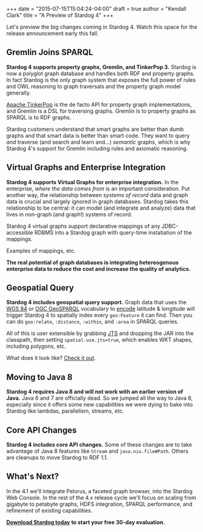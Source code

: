 +++
date = "2015-07-15T15:04:24-04:00"
draft = true 
author = "Kendall Clark"
title = "A Preview of Stardog 4"
+++

Let's preview the big changes coming in Stardog 4. Watch this space for the
release announcement early this fall. <!--more-->

## Gremlin Joins SPARQL

**Stardog 4 supports property graphs, Gremlin, and TinkerPop 3.** Stardog is now
a polyglot graph database and handles both RDF and property graphs. In fact
Stardog is the only graph system that exposes the full power of rules and OWL
reasoning to graph traversals and the property graph model generally.

[Apache TinkerPop](http://tinkerpop.incubator.apache.org/) is the de facto API
for property graph implementations, and Gremlin is a DSL for traversing graphs.
Gremlin is to property graphs as SPARQL is to RDF graphs.

Stardog customers understand that smart graphs are better than dumb graphs and
that smart data is better than smart code. They want to query *and* traverse
(and search and learn and...) *semantic* graphs, which is why Stardog 4's
support for Gremlin including rules and axiomatic reasoning.

## Virtual Graphs and Enterprise Integration 

**Stardog 4 supports Virtual Graphs for enterprise integration.** In the
enterprise, *where the data comes from* is an important consideration. Put
another way, the relationship between *systems of record* data and graph data is
crucial and largely ignored in graph databases. Stardog takes this relationship
to be central: it can model (and integrate and analyze) data that lives in
non-graph (and graph!) systems of record.

Stardog 4 virtual graphs support declarative mappings of any JDBC-accessible
RDBMS into a Stardog graph with query-time instatiation of the mappings.

Examples of mappings, etc.

**The real potential of graph databases is integrating hetereogenous enterprise
data to reduce the cost and increase the quality of analytics.**

## Geospatial Query

**Stardog 4 includes geospatial query support.** Graph data that uses the
  [WGS 84](http://www.w3.org/2003/01/geo/) or [OGC GeoSPARQL](http://www.opengeospatial.org/standards/geosparql) 
  vocabulary to
  [encode](http://www.w3.org/2003/01/geo/wgs84_pos) latitude & longitude will
  trigger Stardog 4 to spatially index every `geo:Feature` it can find. Then you
  can do `geo:relate`, `:distance`, `:within`, and `:area` in SPARQL queries.

All of this is user extensible by grabbing
[JTS](http://www.vividsolutions.com/jts/JTSHome.htm) and dropping the JAR into
the classpath, then setting `spatial.use.jts=true`, which enables WKT shapes,
including polygons, etc.

What does it look like? [Check it out](https://gist.github.com/kendall/b699db38ec4c0034eba2).

## Moving to Java 8

**Stardog 4 requires Java 8 and will not work with an earlier version of Java.**
Java 6 and 7 are officially dead. So we jumped all the way to Java 8, especially
since it offers some new capabilities we were dying to bake into Stardog like
lambdas, parallelism, streams, etc.

## Core API Changes

**Stardog 4 includes core API changes.** Some of these changes are to take
  advantage of Java 8 features like `Stream` and `java.nio.file#Path`. Others are
  cleanups to move Stardog to RDF 1.1.

## What's Next?

In the 4.1 we'll integrate Pelorus, a faceted graph browser, into the Stardog
Web Console. In the rest of the 4.x release cycle we'll focus on scaling from
gigabyte to petabyte graphs, HDFS integration, SPARQL performance, and
refinement of existing capabilities.


**[Download Stardog today](http://stardog.com/) to start your free 30-day
evaluation.**
